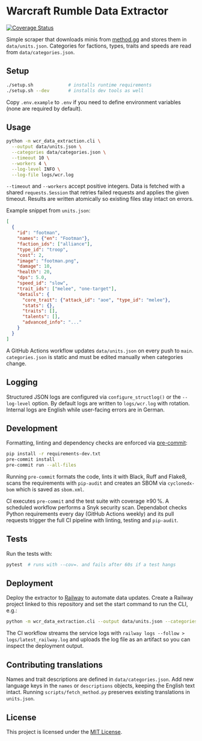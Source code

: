 # Warcraft Rumble Data Extractor
[![Coverage Status](https://img.shields.io/badge/coverage-94%25-brightgreen)](https://github.com)

Simple scraper that downloads minis from [method.gg](https://www.method.gg/warcraft-rumble/minis)
and stores them in `data/units.json`. Categories for factions, types, traits and
speeds are read from `data/categories.json`.

## Setup

```bash
./setup.sh             # installs runtime requirements
./setup.sh --dev       # installs dev tools as well
```

Copy `.env.example` to `.env` if you need to define environment variables (none
are required by default).

## Usage

```bash
python -m wcr_data_extraction.cli \
  --output data/units.json \
  --categories data/categories.json \
  --timeout 10 \
  --workers 4 \
  --log-level INFO \
  --log-file logs/wcr.log
```

`--timeout` and `--workers` accept positive integers. Data is fetched with a
shared `requests.Session` that retries failed requests and applies the given
timeout. Results are written atomically so existing files stay intact on errors.

Example snippet from `units.json`:

```json
[
  {
    "id": "footman",
    "names": {"en": "Footman"},
    "faction_ids": ["alliance"],
    "type_id": "troop",
    "cost": 2,
    "image": "footman.png",
    "damage": 10,
    "health": 20,
    "dps": 5.0,
    "speed_id": "slow",
    "trait_ids": ["melee", "one-target"],
    "details": {
      "core_trait": {"attack_id": "aoe", "type_id": "melee"},
      "stats": {},
      "traits": [],
      "talents": [],
      "advanced_info": "..."
    }
  }
]
```

A GitHub Actions workflow updates `data/units.json` on every push to `main`.
`categories.json` is static and must be edited manually when categories change.

## Logging

Structured JSON logs are configured via `configure_structlog()` or the
`--log-level` option. By default logs are written to `logs/wcr.log` with
rotation. Internal logs are English while user-facing
errors are in German.

## Development

Formatting, linting and dependency checks are enforced via
[pre-commit](https://pre-commit.com/):

```bash
pip install -r requirements-dev.txt
pre-commit install
pre-commit run --all-files
```
Running `pre-commit` formats the code, lints it with Black, Ruff and
Flake8, scans the requirements with `pip-audit` and creates an SBOM via
`cyclonedx-bom` which is saved as `sbom.xml`.


CI executes `pre-commit` and the test suite with coverage ≥90 %.
A scheduled workflow performs a Snyk security scan.
Dependabot checks Python requirements every day (GitHub Actions weekly) and its pull
requests trigger the full CI pipeline with linting, testing and `pip-audit`.
## Tests

Run the tests with:

```bash
pytest  # runs with --cov=. and fails after 60s if a test hangs
```


## Deployment

Deploy the extractor to [Railway](https://railway.app/) to automate data updates.
Create a Railway project linked to this repository and set the start command
to run the CLI, e.g.:

```bash
python -m wcr_data_extraction.cli --output data/units.json --categories data/categories.json
```

The CI workflow streams the service logs with
`railway logs --follow > logs/latest_railway.log` and uploads the log file as an
artifact so you can inspect the deployment output.

## Contributing translations

Names and trait descriptions are defined in `data/categories.json`.
Add new language keys in the `names` or `descriptions` objects, keeping the
English text intact. Running `scripts/fetch_method.py` preserves existing
translations in `units.json`.

## License

This project is licensed under the [MIT License](LICENSE).
